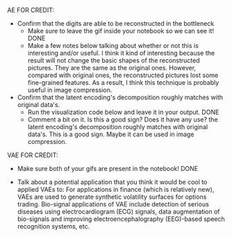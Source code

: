 AE FOR CREDIT:
- Confirm that the digits are able to be reconstructed in the bottleneck 
    - Make sure to leave the gif inside your notebook so we can see it! DONE
    - Make a few notes below talking about whether or not this is interesting and/or useful.
    I think it kind of interesting because the result will not change the basic shapes of the reconstructed pictures. They are the same as the original ones. However, compared with original ones, the reconstructed pictures lost some fine-grained features. As a result, I think this technique is probably useful in image compression.
- Confirm that the latent encoding's decomposition roughly matches with original data's. 
    - Run the visualization code below and leave it in your output. DONE
    - Comment a bit on it. Is this a good sign? Does it have any use?
    the latent encoding's decomposition roughly matches with original data's. This is a good sign. Maybe it can be used in image compression.

VAE FOR CREDIT:
- Make sure both of your gifs are present in the notebook! DONE

- Talk about a potential application that you think it would be cool to applied VAEs to:
For applications in finance (which is relatively new), VAEs are used to generate synthetic volatility surfaces for options trading.
Bio-signal applications of VAE include detection of serious diseases using electrocardiogram (ECG) signals, data augmentation of bio-signals and improving electroencephalography (EEG)-based speech recognition systems, etc.
